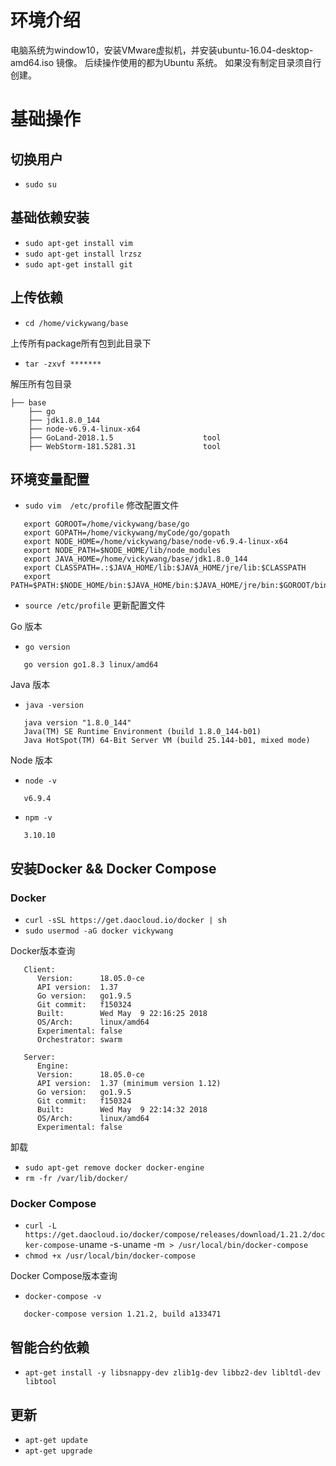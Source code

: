 # 环境介绍
   电脑系统为window10，安装VMware虚拟机，并安装ubuntu-16.04-desktop-amd64.iso 镜像。
   后续操作使用的都为Ubuntu 系统。
   如果没有制定目录须自行创建。
# 基础操作
  ## 切换用户
  - `sudo su`

  ## 基础依赖安装
  - `sudo apt-get install vim`
  - `sudo apt-get install lrzsz`
  - `sudo apt-get install git`

  ## 上传依赖
  - `cd /home/vickywang/base`

  上传所有package所有包到此目录下
  - `tar -zxvf *******`

  解压所有包目录

```
├── base
	├── go
	├── jdk1.8.0_144
	├── node-v6.9.4-linux-x64
	├── GoLand-2018.1.5                    tool
	├── WebStorm-181.5281.31               tool

```

  ## 环境变量配置


  - `sudo vim  /etc/profile` 修改配置文件

  ```
     export GOROOT=/home/vickywang/base/go
     export GOPATH=/home/vickywang/myCode/go/gopath
     export NODE_HOME=/home/vickywang/base/node-v6.9.4-linux-x64
     export NODE_PATH=$NODE_HOME/lib/node_modules
     export JAVA_HOME=/home/vickywang/base/jdk1.8.0_144
     export CLASSPATH=.:$JAVA_HOME/lib:$JAVA_HOME/jre/lib:$CLASSPATH
     export PATH=$PATH:$NODE_HOME/bin:$JAVA_HOME/bin:$JAVA_HOME/jre/bin:$GOROOT/bin
  ```
  - `source /etc/profile` 更新配置文件

Go 版本

  - `go version`
  ```
     go version go1.8.3 linux/amd64
  ```
Java 版本

  - `java -version`
  ```
     java version "1.8.0_144"
     Java(TM) SE Runtime Environment (build 1.8.0_144-b01)
     Java HotSpot(TM) 64-Bit Server VM (build 25.144-b01, mixed mode)
  ```
Node 版本

  - `node -v`
  ```
     v6.9.4
  ```
  - `npm -v`
  ```
     3.10.10
  ```

  ## 安装Docker && Docker Compose

  ### Docker

  - `curl -sSL https://get.daocloud.io/docker | sh`
  - `sudo usermod -aG docker vickywang`

  Docker版本查询

  ```
     Client:
        Version:      18.05.0-ce
        API version:  1.37
        Go version:   go1.9.5
        Git commit:   f150324
        Built:        Wed May  9 22:16:25 2018
        OS/Arch:      linux/amd64
        Experimental: false
        Orchestrator: swarm

     Server:
        Engine:
        Version:      18.05.0-ce
        API version:  1.37 (minimum version 1.12)
        Go version:   go1.9.5
        Git commit:   f150324
        Built:        Wed May  9 22:14:32 2018
        OS/Arch:      linux/amd64
        Experimental: false
  ```

   卸载

  - `sudo apt-get remove docker docker-engine`
  - `rm -fr /var/lib/docker/`

### Docker Compose



  - `curl -L https://get.daocloud.io/docker/compose/releases/download/1.21.2/docker-compose-`uname -s`-`uname -m` > /usr/local/bin/docker-compose`
  - `chmod +x /usr/local/bin/docker-compose`

 Docker Compose版本查询

  - `docker-compose -v`
  ```
     docker-compose version 1.21.2, build a133471
  ```

  ## 智能合约依赖

   - `apt-get install -y libsnappy-dev zlib1g-dev libbz2-dev libltdl-dev libtool`

  ## 更新

  - `apt-get update`
  - `apt-get upgrade`